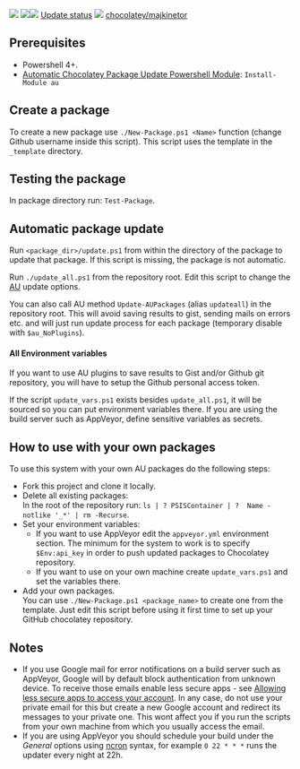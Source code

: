 [![](https://ci.appveyor.com/api/projects/status/github/majkinetor/chocolatey?svg=true)](https://ci.appveyor.com/project/majkinetor/chocolatey)
[![](http://transparent-favicon.info/favicon.ico)](#)[![](http://transparent-favicon.info/favicon.ico)](#)
[Update status](https://gist.github.com/majkinetor/a700c70b8847b29ebb1c918d47ee4eb1)
[![](http://transparent-favicon.info/favicon.ico)](#)
[chocolatey/majkinetor](https://chocolatey.org/profiles/majkinetor)


## Prerequisites

- Powershell 4+.
- [Automatic Chocolatey Package Update Powershell Module](https://github.com/majkinetor/au): `Install-Module au`

## Create a package

To create a new package use `./New-Package.ps1 <Name>` function (change Github username inside this script). This script uses the template in the `_template` directory.

## Testing the package

In package directory run: `Test-Package`.

## Automatic package update

Run `<package_dir>/update.ps1` from within the directory of the package to update that package. If this script is missing, the package is not automatic.

Run `./update_all.ps1` from the repository root. Edit this script to change the [AU](https://github.com/majkinetor/au) update options.

You can also call AU method `Update-AUPackages` (alias `updateall`) in the repository root. This will avoid saving results to gist, sending mails on errors etc. and will just run update process for each package (temporary disable with `$au_NoPlugins`).

#### All Environment variables

If you want to use AU plugins to save results to Gist and/or Github git repository, you will have to setup the Github personal access token.

If the script `update_vars.ps1` exists besides `update_all.ps1`, it will be sourced so you can put environment variables there. If you are using the build server such as AppVeyor, define sensitive variables as secrets.

## How to use with your own packages

To use this system with your own AU packages do the following steps:

* Fork this project and clone it locally.
* Delete all existing packages:  
In the root of the repository run: `ls | ? PSISContainer | ?  Name -notlike '_*' | rm -Recurse`.
* Set your environment variables:
  * If you want to use AppVeyor edit the `appveyor.yml` environment section. The minimum for the system to work is to specify `$Env:api_key` in order to push updated packages to Chocolatey repository.
  * If you want to use on your own machine create `update_vars.ps1` and set the variables there.
* Add your own packages.  
You can use `./New-Package.ps1 <package_name>` to create one from the template. Just edit this script before using it first time to set up your GitHub chocolatey repository.

## Notes

- If you use Google mail for error notifications on a build server such as AppVeyor, Google will by default block authentication from unknown device. To receive those emails enable less secure apps - see [Allowing less secure apps to access your account](https://support.google.com/accounts/answer/6010255?hl=en). In any case, do not use your private email for this but create a new Google account and redirect its messages to your private one. This wont affect you if you run the scripts from your own machine from which you usually access the email.
- If you are using AppVeyor you should schedule your build under the _General_ options using [ncron](http://www.nncron.ru/help/EN/working/cron-format.htm) syntax, for example `0 22 * * *` runs the updater every night at 22h.
